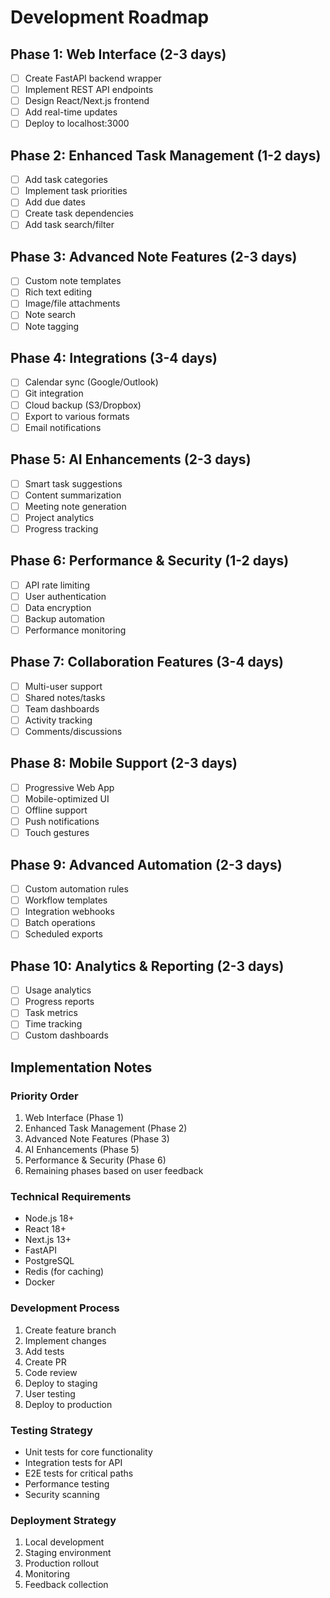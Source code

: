 # Development Roadmap

## Phase 1: Web Interface (2-3 days)
- [ ] Create FastAPI backend wrapper
- [ ] Implement REST API endpoints
- [ ] Design React/Next.js frontend
- [ ] Add real-time updates
- [ ] Deploy to localhost:3000

## Phase 2: Enhanced Task Management (1-2 days)
- [ ] Add task categories
- [ ] Implement task priorities
- [ ] Add due dates
- [ ] Create task dependencies
- [ ] Add task search/filter

## Phase 3: Advanced Note Features (2-3 days)
- [ ] Custom note templates
- [ ] Rich text editing
- [ ] Image/file attachments
- [ ] Note search
- [ ] Note tagging

## Phase 4: Integrations (3-4 days)
- [ ] Calendar sync (Google/Outlook)
- [ ] Git integration
- [ ] Cloud backup (S3/Dropbox)
- [ ] Export to various formats
- [ ] Email notifications

## Phase 5: AI Enhancements (2-3 days)
- [ ] Smart task suggestions
- [ ] Content summarization
- [ ] Meeting note generation
- [ ] Project analytics
- [ ] Progress tracking

## Phase 6: Performance & Security (1-2 days)
- [ ] API rate limiting
- [ ] User authentication
- [ ] Data encryption
- [ ] Backup automation
- [ ] Performance monitoring

## Phase 7: Collaboration Features (3-4 days)
- [ ] Multi-user support
- [ ] Shared notes/tasks
- [ ] Team dashboards
- [ ] Activity tracking
- [ ] Comments/discussions

## Phase 8: Mobile Support (2-3 days)
- [ ] Progressive Web App
- [ ] Mobile-optimized UI
- [ ] Offline support
- [ ] Push notifications
- [ ] Touch gestures

## Phase 9: Advanced Automation (2-3 days)
- [ ] Custom automation rules
- [ ] Workflow templates
- [ ] Integration webhooks
- [ ] Batch operations
- [ ] Scheduled exports

## Phase 10: Analytics & Reporting (2-3 days)
- [ ] Usage analytics
- [ ] Progress reports
- [ ] Task metrics
- [ ] Time tracking
- [ ] Custom dashboards

## Implementation Notes

### Priority Order
1. Web Interface (Phase 1)
2. Enhanced Task Management (Phase 2)
3. Advanced Note Features (Phase 3)
4. AI Enhancements (Phase 5)
5. Performance & Security (Phase 6)
6. Remaining phases based on user feedback

### Technical Requirements
- Node.js 18+
- React 18+
- Next.js 13+
- FastAPI
- PostgreSQL
- Redis (for caching)
- Docker

### Development Process
1. Create feature branch
2. Implement changes
3. Add tests
4. Create PR
5. Code review
6. Deploy to staging
7. User testing
8. Deploy to production

### Testing Strategy
- Unit tests for core functionality
- Integration tests for API
- E2E tests for critical paths
- Performance testing
- Security scanning

### Deployment Strategy
1. Local development
2. Staging environment
3. Production rollout
4. Monitoring
5. Feedback collection 